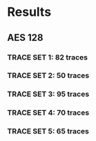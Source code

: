 # Results

## AES 128
### TRACE SET 1: 82 traces
### TRACE SET 2: 50 traces
### TRACE SET 3: 95 traces
### TRACE SET 4: 70 traces
### TRACE SET 5: 65 traces
